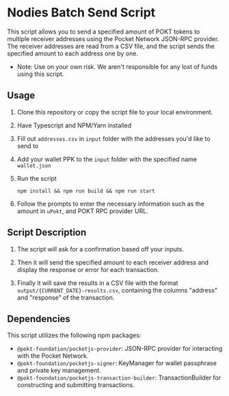 

# Nodies Batch Send Script

This script allows you to send a specified amount of POKT tokens to multiple receiver addresses using the Pocket Network JSON-RPC provider. The receiver addresses are read from a CSV file, and the script sends the specified amount to each address one by one.

* Note: Use on your own risk. We aren't responsible for any lost of funds using this script.
## Usage

1. Clone this repository or copy the script file to your local environment.

2. Have Typescript and NPM/Yarn installed

3. Fill out `addresses.csv` in `input` folder with the addresses you'd like to send to

4. Add your wallet PPK to the `input` folder with the specified name `wallet.json`

5. Run the script

   ```shell
   npm install && npm run build && npm run start
   ```

6. Follow the prompts to enter the necessary information such as the amount in `uPokt`, and POKT RPC provider URL.

## Script Description
1. The script will ask for a confirmation based off your inputs.

2. Then it will send the specified amount to each receiver address and display the response or error for each transaction.

3. Finally it will save the results in a CSV file with the format `output/{CURRENT_DATE}-results.csv`, containing the columns "address" and "response" of the transaction.

## Dependencies

This script utilizes the following npm packages:

- `@pokt-foundation/pocketjs-provider`: JSON-RPC provider for interacting with the Pocket Network.
- `@pokt-foundation/pocketjs-signer`: KeyManager for wallet passphrase and private key management.
- `@pokt-foundation/pocketjs-transaction-builder`: TransactionBuilder for constructing and submitting transactions.
